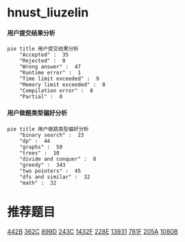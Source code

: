 # hnust_liuzelin

<!-- tabs:start -->



#### **用户提交结果分析**

```mermaid
pie title 用户提交结果分析
    "Accepted" :  35
    "Rejected" :  0
    "Wrong answer" :  47
    "Runtime error" :  1
    "Time limit exceeded" :  9
    "Memory limit exceeded" :  0
    "Compilation error" :  8
    "Partial" :  0
```

#### **用户做题类型偏好分析**

```mermaid
pie title 用户做题类型偏好分析
    "binary search" :  23
    "dp" :  44
    "graphs" :  50
    "trees" :  10
    "divide and conquer" :  0
    "greedy" :  343
    "two pointers" :  45
    "dfs and similar" :  32
    "math" :  32
```



<!-- tabs:end -->
# 推荐题目
[442B](https://codeforces.com/contest/442/problem/B)
[362C](https://codeforces.com/contest/362/problem/C)
[899D](https://codeforces.com/contest/899/problem/D)
[243C](https://codeforces.com/contest/243/problem/C)
[1432F](https://codeforces.com/contest/1432/problem/F)
[228E](https://codeforces.com/contest/228/problem/E)
[13931](https://codeforces.com/contest/1393/problem/1)
[781F](https://codeforces.com/contest/781/problem/F)
[205A](https://codeforces.com/contest/205/problem/A)
[1080B](https://codeforces.com/contest/1080/problem/B)
